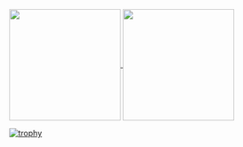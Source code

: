 <a href="https://github.com/anuraghazra/github-readme-stats">
  <img height=200 align="center" src="https://github-readme-stats.vercel.app/api?username=lexfernandez" />
</a>
<a href="https://github.com/anuraghazra/convoychat">
  <img height=200 align="center" src="https://github-readme-stats.vercel.app/api/top-langs?username=lexfernandez&layout=compact&langs_count=8&card_width=320" />
</a>

[![trophy](https://github-profile-trophy.vercel.app/?username=lexfernandez&theme=onedark)](https://github.com/ryo-ma/github-profile-trophy)

